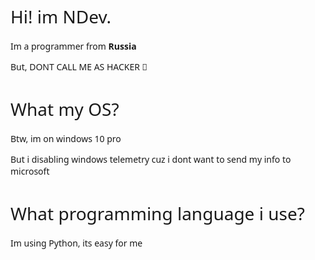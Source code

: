 <!DOCTYPE html>
<html lang="en">
<head>
    <meta charset="UTF-8">
    <meta name="viewport" content="width=device-width, initial-scale=1.0">
    <title>Document</title>
    <style>
        body,h1,h2,h3,h4,h5,h6,p,span {
            font-family: 'Segoe UI', Tahoma, Geneva, Verdana, sans-serif !important;
            font-weight: 300 !important;
        }
    </style>
</head>
<body>
    <h1>Hi! im NDev.</h1>
    <p>Im a programmer from <strong>Russia</strong></p>
    <p>But, DONT CALL ME AS HACKER 😤</p>
    <h1>What my OS?</h1>
    <p>Btw, im on windows 10 pro</p>
    <p>But i disabling windows telemetry cuz i dont want to send my info to microsoft</p>
    <h1>What programming language i use?</h1>
    <p>Im using Python, its easy for me</p>
</body>
</html>
